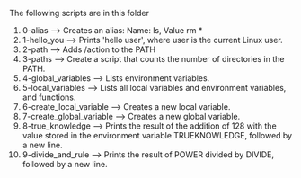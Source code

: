 The following scripts are in this folder
1. 0-alias --> Creates an alias: Name: ls, Value rm *
2. 1-hello_you --> Prints 'hello user', where user is the current Linux user.
3. 2-path --> Adds /action to the PATH
4. 3-paths --> Create a script that counts the number of directories in the PATH.
5. 4-global_variables --> Lists environment variables.
6. 5-local_variables --> Lists all local variables and environment variables, and functions.
7. 6-create_local_variable --> Creates a new local variable.
8. 7-create_global_variable --> Creates a new global variable.
9. 8-true_knowledge --> Prints the result of the addition of 128 with the value stored in the environment variable TRUEKNOWLEDGE, followed by a new line.
10. 9-divide_and_rule --> Prints the result of POWER divided by DIVIDE, followed by a new line.
